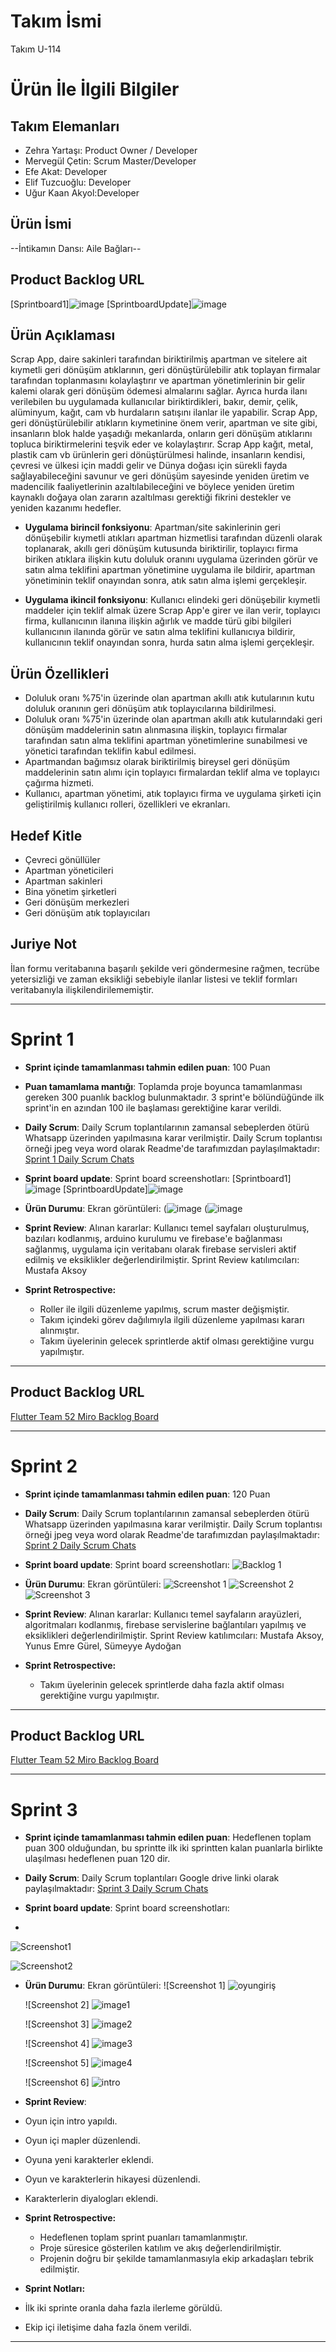 # **Takım İsmi**

Takım U-114

# Ürün İle İlgili Bilgiler

## Takım Elemanları
- Zehra Yartaşı: Product Owner / Developer
- Mervegül Çetin: Scrum Master/Developer
- Efe Akat: Developer
- Elif Tuzcuoğlu: Developer
- Uğur Kaan Akyol:Developer

## Ürün İsmi

--İntikamın Dansı: Aile Bağları--

## Product Backlog URL

[Sprintboard1]![image](https://github.com/zehrayrtsi/U-114/assets/96199657/6c31925e-4798-48c5-9c14-758fc326457e)
[SprintboardUpdate]![image](https://github.com/zehrayrtsi/U-114/assets/96199657/61ea8b03-7c5b-4b4a-bd84-3916b1f1a887)



## Ürün Açıklaması

Scrap App, daire sakinleri tarafından biriktirilmiş apartman ve sitelere ait kıymetli geri dönüşüm atıklarının, geri dönüştürülebilir atık toplayan firmalar tarafından toplanmasını kolaylaştırır ve apartman yönetimlerinin bir gelir kalemi olarak geri dönüşüm ödemesi almalarını sağlar. Ayrıca hurda ilanı verilebilen bu uygulamada kullanıcılar biriktirdikleri, bakır, demir, çelik, alüminyum, kağıt, cam vb hurdaların satışını ilanlar ile yapabilir. Scrap App, geri dönüştürülebilir atıkların kıymetinine önem verir, apartman ve site gibi, insanların blok halde yaşadığı mekanlarda, onların geri dönüşüm atıklarını topluca biriktirmelerini teşvik eder ve kolaylaştırır. Scrap App kağıt, metal, plastik cam vb ürünlerin geri dönüştürülmesi halinde, insanların kendisi, çevresi ve ülkesi için maddi gelir ve Dünya doğası için sürekli fayda sağlayabileceğini savunur ve geri dönüşüm sayesinde yeniden üretim ve madencilik faaliyetlerinin azaltılabileceğini ve böylece yeniden üretim kaynaklı doğaya olan zararın azaltılması gerektiği fikrini destekler ve yeniden kazanımı hedefler.


- **Uygulama birincil fonksiyonu**: Apartman/site sakinlerinin geri dönüşebilir kıymetli atıkları apartman hizmetlisi tarafından düzenli olarak toplanarak, akıllı geri dönüşüm kutusunda biriktirilir, toplayıcı firma biriken atıklara ilişkin kutu doluluk oranını uygulama üzerinden görür ve satın alma teklifini apartman yönetimine uygulama ile bildirir, apartman yönetiminin teklif onayından sonra, atık satın alma işlemi gerçekleşir.

- **Uygulama ikincil fonksiyonu**: Kullanıcı elindeki geri dönüşebilir kıymetli maddeler için teklif almak üzere Scrap App'e girer ve ilan verir, toplayıcı firma, kullanıcının ilanına ilişkin ağırlık ve madde türü gibi bilgileri kullanıcının ilanında görür ve satın alma teklifini kullanıcıya bildirir, kullanıcının teklif onayından sonra, hurda satın alma işlemi gerçekleşir.

## Ürün Özellikleri

- Doluluk oranı %75'in üzerinde olan apartman akıllı atık kutularının kutu doluluk oranının geri dönüşüm atık toplayıcılarına bildirilmesi.
- Doluluk oranı %75'in üzerinde olan apartman akıllı atık kutularındaki geri dönüşüm maddelerinin satın alınmasına ilişkin, toplayıcı firmalar tarafından satın alma teklifini apartman yönetimlerine sunabilmesi ve yönetici tarafından teklifin kabul edilmesi.
- Apartmandan bağımsız olarak biriktirilmiş bireysel geri dönüşüm maddelerinin satın alımı için toplayıcı firmalardan teklif alma ve toplayıcı çağırma hizmeti.
- Kullanıcı, apartman yönetimi, atık toplayıcı firma ve uygulama şirketi için geliştirilmiş kullanıcı rolleri, özellikleri ve ekranları.

## Hedef Kitle

- Çevreci gönüllüler
- Apartman yöneticileri
- Apartman sakinleri
- Bina yönetim şirketleri 
- Geri dönüşüm merkezleri
- Geri dönüşüm atık toplayıcıları

## Juriye Not

İlan formu veritabanına başarılı şekilde veri göndermesine rağmen, tecrübe yetersizliği ve zaman eksikliği sebebiyle ilanlar listesi ve teklif formları veritabanıyla ilişkilendirilememiştir.


---

# Sprint 1

- **Sprint içinde tamamlanması tahmin edilen puan**: 100 Puan


- **Puan tamamlama mantığı**: Toplamda proje boyunca tamamlanması gereken 300 puanlık backlog bulunmaktadır. 3 sprint'e bölündüğünde ilk sprint'in en azından 100 ile başlaması gerektiğine karar verildi.


- **Daily Scrum**: Daily Scrum toplantılarının zamansal sebeplerden ötürü Whatsapp üzerinden yapılmasına karar verilmiştir. Daily Scrum toplantısı örneği jpeg veya word olarak Readme'de tarafımızdan paylaşılmaktadır: [Sprint 1 Daily Scrum Chats](https://drive.google.com/file/d/1x1EDJDZGMr75BrfVw479L9FCZrpWoxAR/view?usp=sharing)

- **Sprint board update**: Sprint board screenshotları: 
[Sprintboard1]![image](https://github.com/zehrayrtsi/U-114/assets/96199657/6c31925e-4798-48c5-9c14-758fc326457e)
[SprintboardUpdate]![image](https://github.com/zehrayrtsi/U-114/assets/96199657/61ea8b03-7c5b-4b4a-bd84-3916b1f1a887)


- **Ürün Durumu**: Ekran görüntüleri:
  (![image](https://github.com/zehrayrtsi/U-114/assets/120044477/427937e6-bb27-42da-89ac-eae84ca8c877)
  (![image](https://github.com/zehrayrtsi/U-114/assets/120044477/443c0014-11e3-4499-93ac-d7ee1ed8cad5)
  
- **Sprint Review**: 
Alınan kararlar: Kullanıcı temel sayfaları oluşturulmuş, bazıları kodlanmış, arduino kurulumu ve firebase'e bağlanması sağlanmış, uygulama için veritabanı olarak firebase servisleri aktif edilmiş ve eksiklikler değerlendirilmiştir. Sprint Review katılımcıları: Mustafa Aksoy

- **Sprint Retrospective:**
  - Roller ile ilgili düzenleme yapılmış, scrum master değişmiştir.
  - Takım içindeki görev dağılımıyla ilgili düzenleme yapılması kararı alınmıştır.
  - Takım üyelerinin gelecek sprintlerde aktif olması gerektiğine vurgu yapılmıştır.
 


---

## Product Backlog URL

[Flutter Team 52 Miro Backlog Board](https://miro.com/app/board/uXjVO4kRs2w=/)

---

# Sprint 2

- **Sprint içinde tamamlanması tahmin edilen puan**: 120 Puan

- **Daily Scrum**: Daily Scrum toplantılarının zamansal sebeplerden ötürü Whatsapp üzerinden yapılmasına karar verilmiştir. Daily Scrum toplantısı örneği jpeg veya word olarak Readme'de tarafımızdan paylaşılmaktadır: [Sprint 2 Daily Scrum Chats](https://drive.google.com/file/d/1_tcEGSEocHF-J1_zxY36851Co9Hxa6V_/view?usp=sharing)

- **Sprint board update**: Sprint board screenshotları: 
![Backlog 1](https://github.com/OyunveUygulamaAkademisi/Bootcamp2022Example/blob/main/ProjectManagement/Sprint2Documents/2022-05-22%2019_25_30-Window.png) 


- **Ürün Durumu**: Ekran görüntüleri:
  ![Screenshot 1](https://github.com/OyunveUygulamaAkademisi/Bootcamp2022Example/blob/main/ProjectManagement/Sprint2Documents/1.jpeg)
  ![Screenshot 2](https://github.com/OyunveUygulamaAkademisi/Bootcamp2022Example/blob/main/ProjectManagement/Sprint2Documents/2.jpeg)
  ![Screenshot 3](https://github.com/OyunveUygulamaAkademisi/Bootcamp2022Example/blob/main/ProjectManagement/Sprint2Documents/3.jpeg)
- **Sprint Review**: 
Alınan kararlar: Kullanıcı temel sayfaların arayüzleri, algoritmaları kodlanmış, firebase servislerine bağlantıları yapılmış ve eksiklikleri değerlendirilmiştir. 
Sprint Review katılımcıları: Mustafa Aksoy, Yunus Emre Gürel, Sümeyye Aydoğan 

- **Sprint Retrospective:**

  - Takım üyelerinin gelecek sprintlerde daha fazla aktif olması gerektiğine vurgu yapılmıştır.


---

## Product Backlog URL

[Flutter Team 52 Miro Backlog Board](https://miro.com/app/board/uXjVO4kRs2w=/)

---

# Sprint 3

- **Sprint içinde tamamlanması tahmin edilen puan**: Hedeflenen toplam puan 300 olduğundan, bu sprintte ilk iki sprintten kalan puanlarla birlikte ulaşılması hedeflenen puan 120 dir.


- **Daily Scrum**: Daily Scrum toplantıları Google drive linki olarak paylaşılmaktadır: [Sprint 3 Daily Scrum Chats](https://docs.google.com/document/d/1pzBJAlJ1b03n9O0akwrCXBY1__o7n5ytgjLMrX7-17U/edit?usp=sharing)

- **Sprint board update**: Sprint board screenshotları:
- 
![Screenshot1](https://github.com/zehrayrtsi/U-114/assets/96199657/97ad9b1e-6f4c-41b2-97fa-36ba2ebaf287)

![Screenshot2](https://github.com/zehrayrtsi/U-114/assets/96199657/8564bff2-cfbd-42e9-8085-5c2927cf6ec2)




- **Ürün Durumu**: Ekran görüntüleri:
  ![Screenshot 1]
  ![oyungiriş](https://github.com/zehrayrtsi/U-114/assets/96199657/096ce484-7c97-4f1f-82bf-e392e79c8302)

  ![Screenshot 2]
  ![image1](https://github.com/zehrayrtsi/U-114/assets/96199657/a98c221a-e521-4200-80d0-21ad2e4a2f42)

  ![Screenshot 3]
  ![image2](https://github.com/zehrayrtsi/U-114/assets/96199657/056a7693-ad8c-4617-9f19-492c4c6b951b)
  
  ![Screenshot 4]
![image3](https://github.com/zehrayrtsi/U-114/assets/96199657/151753d8-5bc6-4b9f-9638-bba71871a32d)

  ![Screenshot 5]
![image4](https://github.com/zehrayrtsi/U-114/assets/96199657/ba40e0d5-907e-45bc-83c0-dfa56e42a25d)

  ![Screenshot 6]
  ![intro](https://github.com/zehrayrtsi/U-114/assets/96199657/61c82321-809e-48a9-b520-2d7219b2ddbb)



- **Sprint Review**:
- Oyun için intro yapıldı.
- Oyun içi mapler düzenlendi.
- Oyuna yeni karakterler eklendi.
- Oyun ve karakterlerin hikayesi düzenlendi.
- Karakterlerin diyalogları eklendi.


- **Sprint Retrospective:**
  - Hedeflenen toplam sprint puanları tamamlanmıştır.
  - Proje süresice gösterilen katılım ve akış değerlendirilmiştir.
  - Projenin doğru bir şekilde tamamlanmasıyla ekip arkadaşları tebrik edilmiştir.

- **Sprint Notları:**
 - İlk iki sprinte oranla daha fazla ilerleme görüldü.
 - Ekip içi iletişime daha fazla önem verildi.
---
